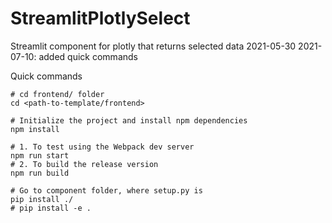 # StreamlitPlotlySelect
Streamlit component for plotly that returns selected data 
2021-05-30
2021-07-10: added quick commands

Quick commands
```
# cd frontend/ folder
cd <path-to-template/frontend>

# Initialize the project and install npm dependencies
npm install  

# 1. To test using the Webpack dev server
npm run start 
# 2. To build the release version 
npm run build 

# Go to component folder, where setup.py is
pip install ./
# pip install -e .

```